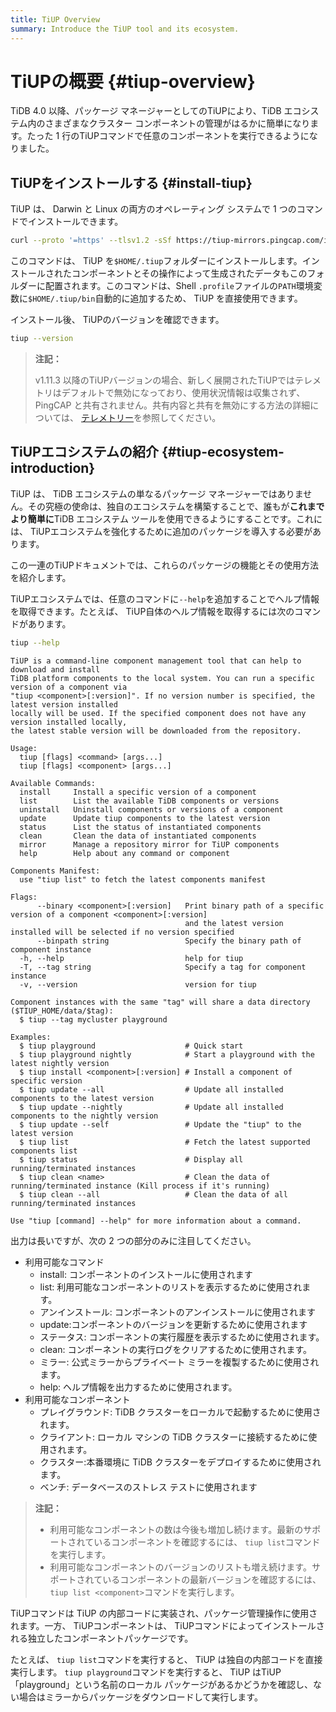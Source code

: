 ```yaml
---
title: TiUP Overview
summary: Introduce the TiUP tool and its ecosystem.
---
```


# TiUPの概要 {#tiup-overview}

TiDB 4.0 以降、パッケージ マネージャーとしてのTiUPにより、TiDB エコシステム内のさまざまなクラスター コンポーネントの管理がはるかに簡単になります。たった 1 行のTiUPコマンドで任意のコンポーネントを実行できるようになりました。

## TiUPをインストールする {#install-tiup}

TiUP は、 Darwin と Linux の両方のオペレーティング システムで 1 つのコマンドでインストールできます。

```bash
curl --proto '=https' --tlsv1.2 -sSf https://tiup-mirrors.pingcap.com/install.sh | sh
```

このコマンドは、 TiUP を`$HOME/.tiup`フォルダーにインストールします。インストールされたコンポーネントとその操作によって生成されたデータもこのフォルダーに配置されます。このコマンドは、Shell `.profile`ファイルの`PATH`環境変数に`$HOME/.tiup/bin`自動的に追加するため、 TiUP を直接使用できます。

インストール後、 TiUPのバージョンを確認できます。

```bash
tiup --version
```

> **注記：**
>
> v1.11.3 以降のTiUPバージョンの場合、新しく展開されたTiUPではテレメトリはデフォルトで無効になっており、使用状況情報は収集されず、PingCAP と共有されません。共有内容と共有を無効にする方法の詳細については、 [テレメトリー](/telemetry.md)を参照してください。

## TiUPエコシステムの紹介 {#tiup-ecosystem-introduction}

TiUP は、 TiDB エコシステムの単なるパッケージ マネージャーではありません。その究極の使命は、独自のエコシステムを構築することで、誰もが**これまでより簡単に**TiDB エコシステム ツールを使用できるようにすることです。これには、 TiUPエコシステムを強化するために追加のパッケージを導入する必要があります。

この一連のTiUPドキュメントでは、これらのパッケージの機能とその使用方法を紹介します。

TiUPエコシステムでは、任意のコマンドに`--help`を追加することでヘルプ情報を取得できます。たとえば、 TiUP自体のヘルプ情報を取得するには次のコマンドがあります。

```bash
tiup --help
```

    TiUP is a command-line component management tool that can help to download and install
    TiDB platform components to the local system. You can run a specific version of a component via
    "tiup <component>[:version]". If no version number is specified, the latest version installed
    locally will be used. If the specified component does not have any version installed locally,
    the latest stable version will be downloaded from the repository.

    Usage:
      tiup [flags] <command> [args...]
      tiup [flags] <component> [args...]

    Available Commands:
      install     Install a specific version of a component
      list        List the available TiDB components or versions
      uninstall   Uninstall components or versions of a component
      update      Update tiup components to the latest version
      status      List the status of instantiated components
      clean       Clean the data of instantiated components
      mirror      Manage a repository mirror for TiUP components
      help        Help about any command or component

    Components Manifest:
      use "tiup list" to fetch the latest components manifest

    Flags:
          --binary <component>[:version]   Print binary path of a specific version of a component <component>[:version]
                                           and the latest version installed will be selected if no version specified
          --binpath string                 Specify the binary path of component instance
      -h, --help                           help for tiup
      -T, --tag string                     Specify a tag for component instance
      -v, --version                        version for tiup

    Component instances with the same "tag" will share a data directory ($TIUP_HOME/data/$tag):
      $ tiup --tag mycluster playground

    Examples:
      $ tiup playground                    # Quick start
      $ tiup playground nightly            # Start a playground with the latest nightly version
      $ tiup install <component>[:version] # Install a component of specific version
      $ tiup update --all                  # Update all installed components to the latest version
      $ tiup update --nightly              # Update all installed components to the nightly version
      $ tiup update --self                 # Update the "tiup" to the latest version
      $ tiup list                          # Fetch the latest supported components list
      $ tiup status                        # Display all running/terminated instances
      $ tiup clean <name>                  # Clean the data of running/terminated instance (Kill process if it's running)
      $ tiup clean --all                   # Clean the data of all running/terminated instances

    Use "tiup [command] --help" for more information about a command.

出力は長いですが、次の 2 つの部分のみに注目してください。

-   利用可能なコマンド
    -   install: コンポーネントのインストールに使用されます
    -   list: 利用可能なコンポーネントのリストを表示するために使用されます。
    -   アンインストール: コンポーネントのアンインストールに使用されます
    -   update:コンポーネントのバージョンを更新するために使用されます
    -   ステータス: コンポーネントの実行履歴を表示するために使用されます。
    -   clean: コンポーネントの実行ログをクリアするために使用されます。
    -   ミラー: 公式ミラーからプライベート ミラーを複製するために使用されます。
    -   help: ヘルプ情報を出力するために使用されます。
-   利用可能なコンポーネント
    -   プレイグラウンド: TiDB クラスターをローカルで起動するために使用されます。
    -   クライアント: ローカル マシンの TiDB クラスターに接続するために使用されます。
    -   クラスター:本番環境に TiDB クラスターをデプロイするために使用されます。
    -   ベンチ: データベースのストレス テストに使用されます

> **注記：**
>
> -   利用可能なコンポーネントの数は今後も増加し続けます。最新のサポートされているコンポーネントを確認するには、 `tiup list`コマンドを実行します。
> -   利用可能なコンポーネントのバージョンのリストも増え続けます。サポートされているコンポーネントの最新バージョンを確認するには、 `tiup list <component>`コマンドを実行します。

TiUPコマンドは TiUP の内部コードに実装され、パッケージ管理操作に使用されます。一方、 TiUPコンポーネントは、 TiUPコマンドによってインストールされる独立したコンポーネントパッケージです。

たとえば、 `tiup list`コマンドを実行すると、 TiUP は独自の内部コードを直接実行します。 `tiup playground`コマンドを実行すると、 TiUP はTiUP「playground」という名前のローカル パッケージがあるかどうかを確認し、ない場合はミラーからパッケージをダウンロードして実行します。
